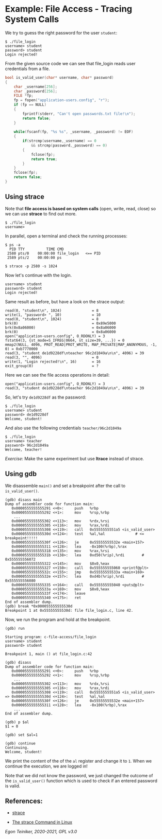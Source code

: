 # Example: File Access - Tracing System Calls  

We try to guess the right password for the user `student`:
```
$ ./file_login 
username> student
password> student
Login rejected!
```

From the given source code we can see that file_login reads user 
credentials from a file.
```C
bool is_valid_user(char* username, char* password)
{
    char _username[256];
    char _password[256];
    FILE *fp;
    fp = fopen("application-users.config", "r");
    if (fp == NULL) 
    {
        fprintf(stderr, "Can't open passwords.txt file!\n");
        return false;
    }
    
    while(fscanf(fp, "%s %s", _username, _password) != EOF)
    {
        if(strcmp(username,_username) == 0
            && strcmp(password,_password) == 0)
        {
            fclose(fp);
            return true;
        }
    }
    fclose(fp);
    return false;
}
```

## Using strace

Note that **file access is based on system calls** (open, write, read, close)
so we can use **strace** to find out more.
```
$ ./file_login 
username> 
```

In parallel, open a terminal and check the running processes:
```
$ ps -a
  PID TTY          TIME CMD
 2580 pts/0    00:00:00 file_login   <== PID
 2589 pts/2    00:00:00 ps

$ strace -p 2580 -s 1024
```
 
Now let's continue with the login.
```
username> student
password> student
Login rejected!
```

Same result as before, but have a look on the strace output:
```
read(0, "student\n", 1024)              = 8
write(1, "password> ", 10)              = 10
read(0, "student\n", 1024)              = 8
brk(0)                                  = 0x89e5000
brk(0x8a06000)                          = 0x8a06000
brk(0)                                  = 0x8a06000
open("application-users.config", O_RDONLY) = 3
fstat64(3, {st_mode=S_IFREG|0664, st_size=39, ...}) = 0
mmap2(NULL, 4096, PROT_READ|PROT_WRITE, MAP_PRIVATE|MAP_ANONYMOUS, -1, 0) = 0xb7770000
read(3, "student de1d9228df\nteacher 96c2d1049a\n\n", 4096) = 39
read(3, "", 4096)                       = 0
write(1, "Login rejected!\n", 16)       = 16
exit_group(0)                           = ?
```

Here we can see the file access operations in detail:
```
open("application-users.config", O_RDONLY) = 3
read(3, "student de1d9228df\nteacher 96c2d1049a\n\n", 4096) = 39
```

So, let's try `de1d9228df` as the password:
```
$ ./file_login 
username> student
password> de1d9228df
Welcome, student!
```

And also use the following credentials `teacher/96c2d1049a`
```
$ ./file_login 
username> teacher
password> 96c2d1049a
Welcome, teacher!
```

_Exercise_: Make the same experiment but use **ltrace** instead of strace.


## Using gdb

We disassemble `main()` and set a breakpoint after the call to `is_valid_user()`.

```
(gdb) disass main
Dump of assembler code for function main:
   0x0000555555555291 <+0>:	    push   %rbp
   0x0000555555555292 <+1>:	    mov    %rsp,%rbp
    ...
   0x0000555555555302 <+113>:	mov    %rdx,%rsi
   0x0000555555555305 <+116>:	mov    %rax,%rdi
   0x0000555555555308 <+119>:	call   0x5555555551a5 <is_valid_user>
   0x000055555555530d <+124>:	test   %al,%al              # <= breakpoint!!!!!
   0x000055555555530f <+126>:	je     0x55555555532e <main+157>
   0x0000555555555311 <+128>:	lea    -0x100(%rbp),%rax
   0x0000555555555318 <+135>:	mov    %rax,%rsi
   0x000055555555531b <+138>:	lea    0xd50(%rip),%rdi        # 0x555555556072
   0x0000555555555322 <+145>:	mov    $0x0,%eax
   0x0000555555555327 <+150>:	call   0x555555555060 <printf@plt>
   0x000055555555532c <+155>:	jmp    0x55555555533a <main+169>
   0x000055555555532e <+157>:	lea    0xd4b(%rip),%rdi        # 0x555555556080
   0x0000555555555335 <+164>:	call   0x555555555040 <puts@plt>
   0x000055555555533a <+169>:	mov    $0x0,%eax
   0x000055555555533f <+174>:	leave  
   0x0000555555555340 <+175>:	ret    
End of assembler dump.
(gdb) break *0x000055555555530d
Breakpoint 1 at 0x55555555530d: file file_login.c, line 42.
```
Now, we run the program and hold at the breakpoint.

```
(gdb) run

Starting program: c-file-access/file_login 
username> student
password> student

Breakpoint 1, main () at file_login.c:42

(gdb) disass
Dump of assembler code for function main:
   0x0000555555555291 <+0>:	    push   %rbp
   0x0000555555555292 <+1>:	    mov    %rsp,%rbp
    ...
   0x0000555555555302 <+113>:	mov    %rdx,%rsi
   0x0000555555555305 <+116>:	mov    %rax,%rdi
   0x0000555555555308 <+119>:	call   0x5555555551a5 <is_valid_user>
=> 0x000055555555530d <+124>:	test   %al,%al
   0x000055555555530f <+126>:	je     0x55555555532e <main+157>
   0x0000555555555311 <+128>:	lea    -0x100(%rbp),%rax
    ...
End of assembler dump.

(gdb) p $al
$1 = 0

(gdb) set $al=1

(gdb) continue
Continuing.
Welcome, student!
```

We print the content of the of the `al` register and change it to `1`.
When we continue the execution, we are logged in!

Note that we did not know the password, we just changed the outcome of the 
`is_valid_user()` function which is used to check if an entered password is valid.


## References:
* [strace](https://strace.io/)

* [The strace Command in Linux](https://www.baeldung.com/linux/strace-command)

*Egon Teiniker, 2020-2021, GPL v3.0* 
